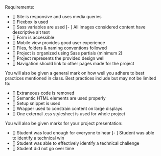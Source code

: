 Requirements:

- [] Site is responsive and uses media queries
- [] Flexbox is used
- [] Sass variables are used
[- ] All images considered content have descriptive alt text
- [] Form is accessible
- [] Mobile view provides good user experience
- [] Files, folders & naming conventions followed
- [] Project is organized using Sass partials (minimum 2)
- [] Project represents the provided design well
- [] Navigation should link to other pages made for the project

You will also be given a general mark on how well you adhere to best practices mentioned in class. Best practices include but may not be limited to:

- [] Extraneous code is removed
- [] Semantic HTML elements are used properly
- [] Setup snippet is used
- [] Wrapper used to constrain content on large displays
- [] One external .css stylesheet is used for whole project

You will also be given marks for your project presentation:

- [] Student was loud enough for everyone to hear
[- ] Student was able to identify a technical win
- [] Student was able to effectively identify a technical challenge
- [] Student did not go over time
